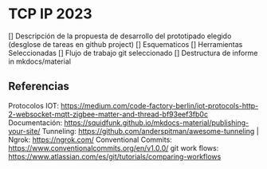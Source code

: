 # TCP IP  2023

[] Descripción de la propuesta de desarrollo del prototipado elegido (desglose de tareas en github project)
[] Esquematicos
[] Herramientas Seleccionadas
[] Flujo de trabajo git seleccionado 
[] Destructura de informe in mkdocs/material

## Referencias
Protocolos IOT: https://medium.com/code-factory-berlin/iot-protocols-http-2-websocket-mqtt-zigbee-matter-and-thread-bf93eef3fb0c
Documentación: https://squidfunk.github.io/mkdocs-material/publishing-your-site/
Tunneling: https://github.com/anderspitman/awesome-tunneling | Ngrok: https://ngrok.com/
Conventional Commits: https://www.conventionalcommits.org/en/v1.0.0/
git work flows: https://www.atlassian.com/es/git/tutorials/comparing-workflows

